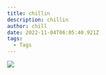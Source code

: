 ```yaml
---
title: chillin
description: chillin
author: chill
date: 2022-11-04T06:05:40.921Z
tags:
  - Tags
---
```

![](/static/img/line-bear-chilling.jpg)